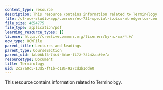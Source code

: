```yaml
---
content_type: resource
description: This resource contains information related to Terminology.
file: /ol-ocw-studio-app/courses/ec-722-special-topics-at-edgerton-center-developing-world-prosthetics-spring-2010/2c27a0c513d5f41bc18a927cd2b1dde0_MITEC_722S10_Terminology1.pdf
file_size: 4654775
file_type: application/pdf
learning_resource_types: []
license: https://creativecommons.org/licenses/by-nc-sa/4.0/
ocw_type: OCWFile
parent_title: Lectures and Readings
parent_type: CourseSection
parent_uid: fabb8bf3-74c4-5dae-f172-72242aa80efa
resourcetype: Document
title: Terminology
uid: 2c27a0c5-13d5-f41b-c18a-927cd2b1dde0
---
```

This resource contains information related to Terminology.